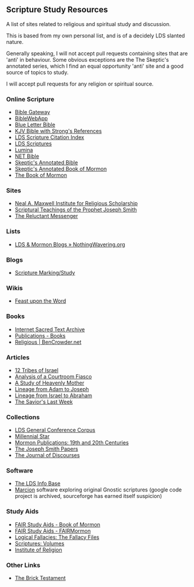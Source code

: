 ## Scripture Study Resources
A list of sites related to religious and spiritual study and discussion.

This is based from my own personal list, and is of a decidely LDS slanted
nature.

Generally speaking, I will not accept pull requests containing sites that are
'anti' in behaviour. Some obvious exceptions are the The Skeptic's
annotated series, which I find an equal opportunity 'anti' site and a good
source of topics to study.

I will accept pull requests for any religion or spiritual source.

### Online Scripture

* [Bible Gateway](http://www.biblegateway.com/)
* [BibleWebApp](http://biblewebapp.com/study/)
* [Blue Letter Bible](http://www.blueletterbible.org/)
* [KJV Bible with Strong&#39;s References](http://www.apostolic-churches.net/bible/strongs.html)
* [LDS Scripture Citation Index](http://scriptures.byu.edu/)
* [LDS Scriptures](http://scriptures.lds.org/)
* [Lumina](https://lumina.bible.org/)
* [NET Bible](https://net.bible.org/)
* [Skeptic&#39;s Annotated Bible](http://skepticsannotatedbible.com/)
* [Skeptic&#39;s Annotated Book of Mormon](http://skepticsannotatedbible.com/BOM/)
* [The Book of Mormon](http://quod.lib.umich.edu/m/mormon/)

### Sites

* [Neal A. Maxwell Institute for Religious Scholarship](http://maxwellinstitute.byu.edu/)
* [Scriptural Teachings of the Prophet Joseph Smith](http://scriptures.byu.edu/stpjs.html)
* [The Reluctant Messenger](http://reluctant-messenger.com/)

### Lists

* [LDS &amp; Mormon Blogs » NothingWavering.org](http://www.nothingwavering.org/)

### Blogs

* [Scripture Marking/Study](http://ldsscripturemarking.blogspot.com/)

### Wikis

* [Feast upon the Word](http://feastupontheword.org/)

### Books

* [Internet Sacred Text Archive](http://www.sacred-texts.com/index.htm)
* [Publications - Books](http://maxwellinstitute.byu.edu/publications/books/)
* [Religious | BenCrowder.net](http://bencrowder.net/books/religious)

### Articles

* [12 Tribes of Israel](http://lds.about.com/library/bl/aids/aids2/israel_12_tribes.pdf)
* [Analysis of a Courtroom Fiasco](http://www.insight.org/library/articles/pastors/courtroom-fiasco.html?t=Pastors)
* [A Study of Heavenly Mother](http://byustudies.byu.edu/PDFLibrary/50.1PaulsenPulidoMother-482bf17d-bbc5-4530-a7cc-c1a1b7e5b079.pdf)
* [Lineage from Adam to Joseph](http://lds.about.com/library/bl/aids/aids2/lineage_of_adam.pdf)
* [Lineage from Israel to Abraham](http://lds.about.com/library/bl/aids/aids2/israel_abraham_lineage2.pdf)
* [The Savior&#39;s Last Week](http://lds.about.com/library/bl/aids/aids2/saviors_last_week.pdf)

### Collections

* [LDS General Conference Corpus](http://corpus.byu.edu/gc/)
* [Millennial Star](http://contentdm.lib.byu.edu/cdm/search/collection/MStar)
* [Mormon Publications: 19th and 20th Centuries](http://lib.byu.edu/digital/mpntc/)
* [The Joseph Smith Papers](http://josephsmithpapers.org/home)
* [The Journal of Discourses](http://journalofdiscourses.com/)

### Software

* [The LDS Info Base](http://www.ldsinfobase.net/)
* [Marcion](http://marcion.sourceforge.net/) software exploring original Gnostic scriptures (google code project is archived, sourceforge has earned itself suspicion)

### Study Aids

* [FAIR Study Aids - Book of Mormon](http://en.fairmormon.org/FAIR_Study_Aids/Book_of_Mormon_Resources_by_chapter_and_verse)
* [FAIR Study Aids - FAIRMormon](http://en.fairmormon.org/FAIR_Study_Aids)
* [Logical Fallacies: The Fallacy Files](http://www.fallacyfiles.org/)
* [Scriptures: Volumes](http://scriptures.byu.edu/mapscrip/)
* [Institute of Religion](http://www.instituteofreligion.org/)

### Other Links

* [The Brick Testament](http://www.bricktestament.com/david_vs_saul/david_mutilates_200_gets_married/1s18_20.html)

